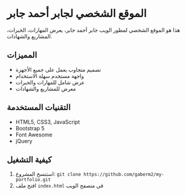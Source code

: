# الموقع الشخصي لجابر أحمد جابر

هذا هو الموقع الشخصي لمطور الويب جابر أحمد جابر، يعرض المهارات، الخبرات، المشاريع والشهادات.

## المميزات

- تصميم متجاوب يعمل على جميع الأجهزة
- واجهة مستخدم سهلة الاستخدام
- عرض شامل للمهارات والخبرات
- معرض للمشاريع والشهادات

## التقنيات المستخدمة

- HTML5, CSS3, JavaScript
- Bootstrap 5
- Font Awesome
- jQuery

## كيفية التشغيل

1. استنسخ المشروع: `git clone https://github.com/gaberm2/my-portfolio.git`
2. افتح ملف `index.html` في متصفح الويب